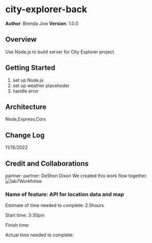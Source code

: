 # city-explorer-back

**Author**: Brenda Jow
**Version**: 1.0.0
<!-- (increment the patch/fix version number if you make more commits past your first submission) -->

## Overview

Use Node.js to build server for City Explorer project.

## Getting Started

1. set up Node.js
2. set up weather placehoder
3. handle error


## Architecture

Node,Express,Cors

## Change Log

11/15/2022 

<!-- Use this area to document the iterative changes made to your application as each feature is successfully implemented. Use time stamps. Here's an example:

01-01-2001 4:59pm - Application now has a fully-functional express server, with a GET route for the location resource. -->

## Credit and Collaborations

partner: partner: DeShon Dixon
We created this work flow together.
![lab7Workfolow](https://i.imgur.com/nn9btBC.png)

### Name of feature: API for location data and map

Estimate of time needed to complete: 2.5hours

Start time: 3:30pm

Finish time:

Actual time needed to complete:
